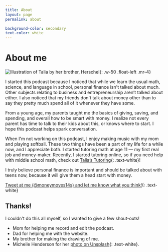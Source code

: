```yaml
---
title: About
layout: page
permalink: about

background-color: secondary
text-color: white
---
```


# About me

![Illustration of Talia by her brother, Herschel]({{site.baseurl}}/assets/img/about-photo.jpg){: .w-50 .float-left .mr-4}

I started this podcast because I noticed that while we learn the usual math, science, and language in school, personal finance isn't talked about much. Other subjects relating to business and entrepreneurship aren’t talked about either. I also noticed that my friends don't talk about money other than to say they pretty much spend all of it whenever they have some.

From a young age, my parents taught me the basics of giving, saving, and spending, and overall how to be smart with money. I realize not every parent has time to talk to their kids about this, or knows where to start. I hope this podcast helps spark conversation.

When I'm not working on this podcast, I enjoy making music with my mom and playing softball. These two things have been a part of my life for a while now, and I appreciate both. I started tutoring math at age 11 — my first real job and money-maker. Recently, I started tutoring online, so if you need help with middle school math, check out [Talia’s Tutoring](https://taliastutoring.com/){: .text-white}!

​I truly believe personal finance is important and should be talked about with teens now, because it will give them a head start with money.

[Tweet at me (@moneymoves14s) and let me know what you think!](https://twitter.com/moneymoves14s){: .text-white}

## Thanks!

I couldn't do this all myself, so I wanted to give a few shout-outs!
- Mom for helping me record and edit the podcast.
- Dad for helping me with the website.
- My brother for making the drawing of me.
- Micheile Henderson for her [photo on Unsplash](https://unsplash.com/photos/SoT4-mZhyhE){: .text-white}.

